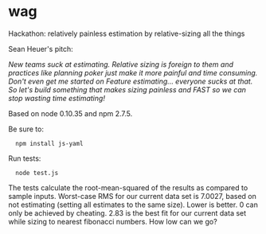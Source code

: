 # wag
Hackathon: relatively painless estimation by relative-sizing all the things

Sean Heuer's pitch:

*New teams suck at estimating.  Relative sizing is foreign to them and practices like planning poker just make
it more painful and time consuming.  Don't even get me started on Feature estimating... everyone sucks at that.
So let's build something that makes sizing painless and FAST so we can stop wasting time estimating!*

Based on node 0.10.35 and npm 2.7.5.

Be sure to:
```
  npm install js-yaml
```
Run tests:
```
  node test.js
```
The tests calculate the root-mean-squared of the results as compared to sample inputs. Worst-case RMS for our current data set is 7.0027, based on not estimating (setting all estimates to the same size). Lower is better. 0 can only be achieved by cheating. 2.83 is the best fit for our current data set while sizing to nearest fibonacci numbers. How low can we go?
